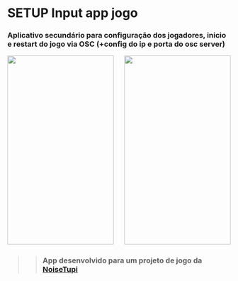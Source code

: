 # SETUP Input app jogo

### Aplicativo secundário para configuração dos jogadores, inicio e restart do jogo via OSC (+config do ip e porta do osc server)

<img src="https://user-images.githubusercontent.com/67715164/167052724-ea622759-9dc6-485b-9ff3-d37ea0d8af5b.png" width="240" height="426">&nbsp;&nbsp;&nbsp;&nbsp;&nbsp;  <img src="https://user-images.githubusercontent.com/67715164/167052828-0891acde-bafc-4c88-a77f-b0523bbac6bc.png" width="240" height="426">






>>### App desenvolvido para um projeto de jogo da [NoiseTupi](https://noisetupi.com.br/)
